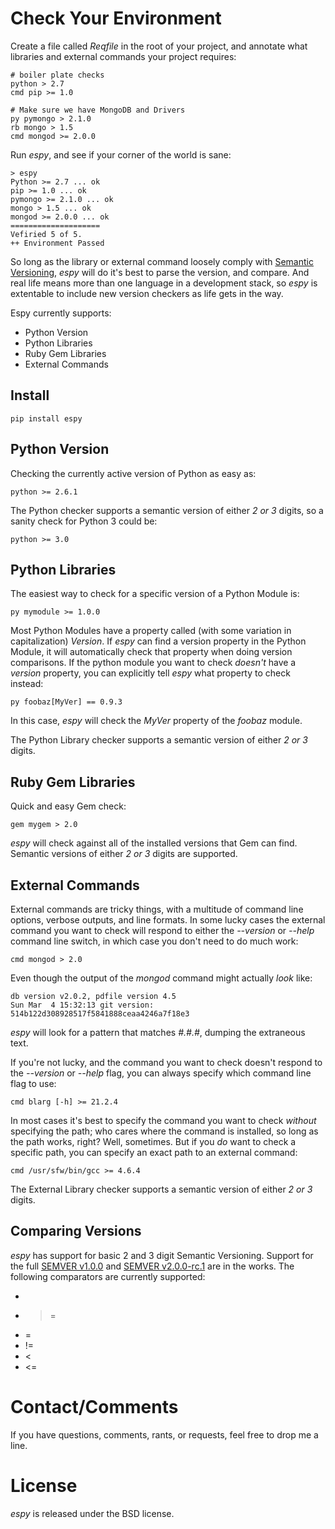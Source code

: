 # Check Your Environment

Create a file called _Reqfile_ in the root of your project, and annotate what libraries and external commands your project requires:


    # boiler plate checks
	python > 2.7
	cmd pip >= 1.0
	
	# Make sure we have MongoDB and Drivers
	py pymongo > 2.1.0
	rb mongo > 1.5
	cmd mongod >= 2.0.0

Run _espy_, and see if your corner of the world is sane:

    > espy
	Python >= 2.7 ... ok
	pip >= 1.0 ... ok
	pymongo >= 2.1.0 ... ok
	mongo > 1.5 ... ok
	mongod >= 2.0.0 ... ok
	====================
	Vefiried 5 of 5.
	++ Environment Passed

So long as the library or external command loosely comply with [Semantic Versioning](http://semver.org/), _espy_ will do it's best to parse the version, and compare. And real life means more than one language in a development stack, so _espy_ is extentable to include new version checkers as life gets in the way.

Espy currently supports:

  * Python Version
  * Python Libraries
  * Ruby Gem Libraries
  * External Commands

## Install

	pip install espy

## Python Version

Checking the currently active version of Python as easy as:
    
	python >= 2.6.1

The Python checker supports a semantic version of either _2 or 3_ digits, so a sanity check for Python 3 could be:

	python >= 3.0

## Python Libraries

The easiest way to check for a specific version of a Python Module is:

    py mymodule >= 1.0.0

Most Python Modules have a property called (with some variation in capitalization) _Version_. If _espy_ can find a version property in the Python Module, it will automatically check that property when doing version comparisons. If the python module you want to check _doesn't_ have a _version_ property, you can explicitly tell _espy_ what property to check instead:

	py foobaz[MyVer] == 0.9.3

In this case, _espy_ will check the _MyVer_ property of the _foobaz_ module.

The Python Library checker supports a semantic version of either _2 or 3_ digits.

## Ruby Gem Libraries

Quick and easy Gem check:

	gem mygem > 2.0

_espy_ will check against all of the installed versions that Gem can find. Semantic versions of either _2 or 3_ digits are supported.

## External Commands

External commands are tricky things, with a multitude of command line options, verbose outputs, and line formats. In some lucky cases the external command you want to check will respond to either the _--version_ or _--help_ command line switch, in which case you don't need to do much work:

    cmd mongod > 2.0

Even though the output of the _mongod_ command might actually _look_ like:

	db version v2.0.2, pdfile version 4.5
	Sun Mar  4 15:32:13 git version: 514b122d308928517f5841888ceaa4246a7f18e3

_espy_ will look for a pattern that matches _#.#.#_, dumping the extraneous text.

If you're not lucky, and the command you want to check doesn't respond to the _--version_ or _--help_ flag, you can always specify which command line flag to use:

	cmd blarg [-h] >= 21.2.4

In most cases it's best to specify the command you want to check _without_ specifying the path; who cares where the command is installed, so long as the path works, right? Well, sometimes. But if you _do_ want to check a specific path, you can specify an exact path to an external command:

    cmd /usr/sfw/bin/gcc >= 4.6.4

The External Library checker supports a semantic version of either _2 or 3_ digits.

## Comparing Versions

_espy_ has support for basic 2 and 3 digit Semantic Versioning. Support for the full [SEMVER v1.0.0](http://semver.org/spec/v1.0.0.html) and [SEMVER v2.0.0-rc.1](http://semver.org/) are in the works. The following comparators are currently supported:

  * >
  * >=
  * =
  * !=
  * <
  * <=
  
# Contact/Comments

If you have questions, comments, rants, or requests, feel free to drop me a line.

# License

_espy_ is released under the BSD license.
